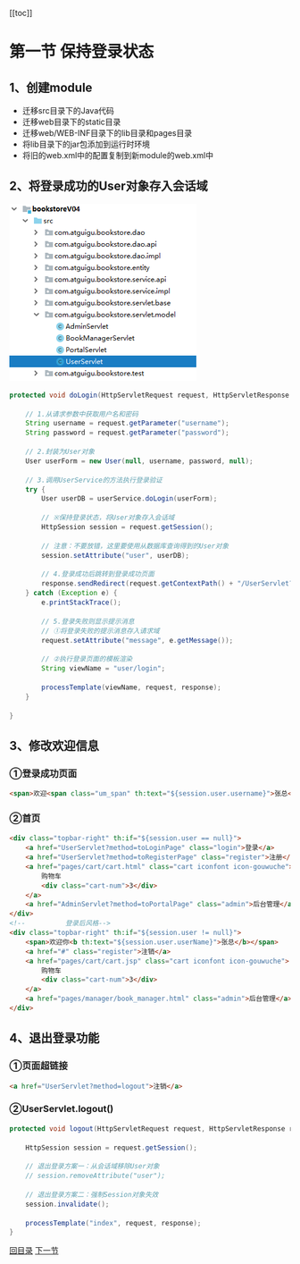 [[toc]]

# 第一节 保持登录状态

## 1、创建module

- 迁移src目录下的Java代码
- 迁移web目录下的static目录
- 迁移web/WEB-INF目录下的lib目录和pages目录
- 将lib目录下的jar包添加到运行时环境
- 将旧的web.xml中的配置复制到新module的web.xml中



## 2、将登录成功的User对象存入会话域

![./images](./images/img001.png)

```java
protected void doLogin(HttpServletRequest request, HttpServletResponse response) throws ServletException, IOException {

    // 1.从请求参数中获取用户名和密码
    String username = request.getParameter("username");
    String password = request.getParameter("password");

    // 2.封装为User对象
    User userForm = new User(null, username, password, null);

    // 3.调用UserService的方法执行登录验证
    try {
        User userDB = userService.doLogin(userForm);

        // ※保持登录状态，将User对象存入会话域
        HttpSession session = request.getSession();
        
        // 注意：不要放错，这里要使用从数据库查询得到的User对象
        session.setAttribute("user", userDB);

        // 4.登录成功后跳转到登录成功页面
        response.sendRedirect(request.getContextPath() + "/UserServlet?method=toLoginSuccessPage");
    } catch (Exception e) {
        e.printStackTrace();

        // 5.登录失败则显示提示消息
        // ①将登录失败的提示消息存入请求域
        request.setAttribute("message", e.getMessage());

        // ②执行登录页面的模板渲染
        String viewName = "user/login";

        processTemplate(viewName, request, response);
    }

}
```



## 3、修改欢迎信息

### ①登录成功页面

```html
<span>欢迎<span class="um_span" th:text="${session.user.username}">张总</span>光临尚硅谷书城</span>
```



### ②首页

```html
<div class="topbar-right" th:if="${session.user == null}">
    <a href="UserServlet?method=toLoginPage" class="login">登录</a>
    <a href="UserServlet?method=toRegisterPage" class="register">注册</a>
    <a href="pages/cart/cart.html" class="cart iconfont icon-gouwuche">
        购物车
        <div class="cart-num">3</div>
    </a>
    <a href="AdminServlet?method=toPortalPage" class="admin">后台管理</a>
</div>
<!--          登录后风格-->
<div class="topbar-right" th:if="${session.user != null}">
    <span>欢迎你<b th:text="${session.user.userName}">张总</b></span>
    <a href="#" class="register">注销</a>
    <a href="pages/cart/cart.jsp" class="cart iconfont icon-gouwuche">
        购物车
        <div class="cart-num">3</div>
    </a>
    <a href="pages/manager/book_manager.html" class="admin">后台管理</a>
</div>
```



## 4、退出登录功能

### ①页面超链接

```html
<a href="UserServlet?method=logout">注销</a>
```



### ②UserServlet.logout()

```java
protected void logout(HttpServletRequest request, HttpServletResponse response) throws ServletException, IOException {

    HttpSession session = request.getSession();

    // 退出登录方案一：从会话域移除User对象
    // session.removeAttribute("user");

    // 退出登录方案二：强制Session对象失效
    session.invalidate();

    processTemplate("index", request, response);
}
```



[回目录](index.html) [下一节](verse02.html)